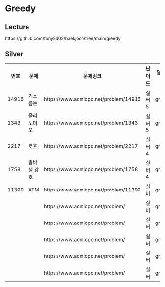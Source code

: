 <h1>Greedy</h1>

<h2>Lecture</h2>
https://github.com/tony9402/baekjoon/tree/main/greedy<br>

<h2>Silver</h2>
<table>
    <tr>
        <th scope="col">번호</td>
        <th scope="col">문제</td>
        <th scope="col">문제링크</td>
        <th scope="col">난이도</td>
        <th scope="col">알고리즘</td>
        <th scope="col">다시보기</td>
    </tr>
    <tr>
        <td>14916</td>
        <td>거스름돈</td>
        <td>https://www.acmicpc.net/problem/14916</td>
        <td>실버5</td>
        <td>greedy</td>
        <td>AGAIN</td>
    </tr>
    <tr>
        <td>1343</td>
        <td>폴리노미오</td>
        <td>https://www.acmicpc.net/problem/1343</td>
        <td>실버5</td>
        <td>greedy</td>
        <td>AGAIN</td>
    </tr>
    <tr>
        <td>2217</td>
        <td>로프</td>
        <td>https://www.acmicpc.net/problem/2217</td>
        <td>실버4</td>
        <td>greedy</td>
        <td>AGAIN</td>
    </tr>
    <tr>
        <td>1758</td>
        <td>알바생 강호</td>
        <td>https://www.acmicpc.net/problem/1758</td>
        <td>실버4</td>
        <td>greedy</td>
        <td>AGAIN</td>
    </tr>
    <tr>
        <td>11399</td>
        <td>ATM</td>
        <td>https://www.acmicpc.net/problem/11399</td>
        <td>실버</td>
        <td>greedy</td>
        <td>AGAIN</td>
    </tr>
    <tr>
        <td></td>
        <td></td>
        <td>https://www.acmicpc.net/problem/</td>
        <td>실버</td>
        <td>greedy</td>
        <td></td>
    </tr>
    <tr>
        <td></td>
        <td></td>
        <td>https://www.acmicpc.net/problem/</td>
        <td>실버</td>
        <td>greedy</td>
        <td></td>
    </tr>
    <tr>
        <td></td>
        <td></td>
        <td>https://www.acmicpc.net/problem/</td>
        <td>실버</td>
        <td>greedy</td>
        <td></td>
    </tr>
    <tr>
        <td></td>
        <td></td>
        <td>https://www.acmicpc.net/problem/</td>
        <td>실버</td>
        <td>greedy</td>
        <td></td>
    </tr>
    <tr>
        <td></td>
        <td></td>
        <td>https://www.acmicpc.net/problem/</td>
        <td>실버</td>
        <td>greedy</td>
        <td></td>
    </tr>
</table>